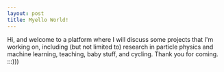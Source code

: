```yaml
---
layout: post
title: Myello World!
---
```


Hi, and welcome to a platform where I will discuss some projects that I'm working on, including (but not limited to) research in particle physics and machine learning, teaching, baby stuff, and cycling.  Thank you for coming. :::)))
